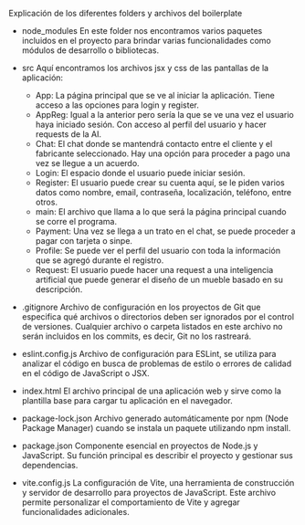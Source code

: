Explicación de los diferentes folders y archivos del boilerplate

- node_modules
En este folder nos encontramos varios paquetes incluidos en el proyecto para brindar varias funcionalidades como módulos de desarrollo o bibliotecas.

- src
Aquí encontramos los archivos jsx y css de las pantallas de la aplicación:
    + App: La página principal que se ve al iniciar la aplicación. Tiene acceso a las opciones para login y register.
    + AppReg: Igual a la anterior pero sería la que se ve una vez el usuario haya iniciado sesión. Con acceso al perfil del usuario y hacer requests de la AI.
    + Chat: El chat donde se mantendrá contacto entre el cliente y el fabricante seleccionado. Hay una opción para proceder a pago una vez se llegue a un acuerdo.
    + Login: El espacio donde el usuario puede iniciar sesión.
    + Register: El usuario puede crear su cuenta aquí, se le piden varios datos como nombre, email, contraseña, localización, teléfono, entre otros.
    + main: El archivo que llama a lo que será la página principal cuando se corre el programa.
    + Payment: Una vez se llega a un trato en el chat, se puede proceder a pagar con tarjeta o sinpe.
    + Profile: Se puede ver el perfil del usuario con toda la información que se agregó durante el registro.
    + Request: El usuario puede hacer una request a una inteligencia artificial que puede generar el diseño de un mueble basado en su descripción.

- .gitignore
Archivo de configuración en los proyectos de Git que especifica qué archivos o directorios deben ser ignorados por el control de versiones. Cualquier archivo o carpeta listados en este archivo no serán incluidos en los commits, es decir, Git no los rastreará.

- eslint.config.js
Archivo de configuración para ESLint, se utiliza para analizar el código en busca de problemas de estilo o errores de calidad en el código de JavaScript o JSX.

- index.html
El archivo principal de una aplicación web y sirve como la plantilla base para cargar tu aplicación en el navegador.

- package-lock.json
Archivo generado automáticamente por npm (Node Package Manager) cuando se instala un paquete utilizando npm install.

- package.json
Componente esencial en proyectos de Node.js y JavaScript. Su función principal es describir el proyecto y gestionar sus dependencias.

- vite.config.js
La configuración de Vite, una herramienta de construcción y servidor de desarrollo para proyectos de JavaScript. Este archivo permite personalizar el comportamiento de Vite y agregar funcionalidades adicionales.